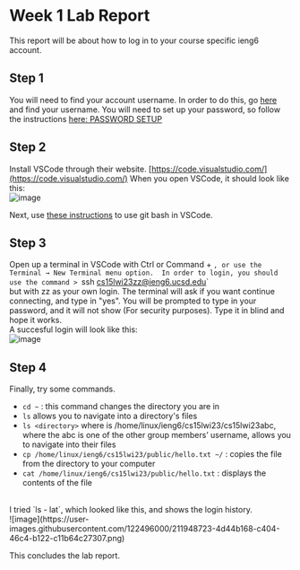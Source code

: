 # Week 1 Lab Report <br /> 

This report will be about how to log in to your course specific ieng6 account. <br />

## Step 1 <br />
You will need to find your account username. In order to do this, go [here](https://sdacs.ucsd.edu/~icc/index.php) and find your username.
You will need to set up your password, so follow the instructions [here: PASSWORD SETUP](https://docs.google.com/document/d/1hs7CyQeh-MdUfM9uv99i8tqfneos6Y8bDU0uhn1wqho/edit) <br />

## Step 2 <br />
Install VSCode through their website. [https://code.visualstudio.com/](https://code.visualstudio.com/)
When you open VSCode, it should look like this: <br /> ![image](https://user-images.githubusercontent.com/122496000/211947223-ef7e06db-b82d-4c76-a72a-07429868b147.png)
 <br />

Next, use [these instructions](https://stackoverflow.com/questions/42606837/how-do-i-use-bash-on-windows-from-the-visual-studio-code-integrated-terminal/50527994#50527994) to use git bash in VSCode. <br />

## Step 3 <br />
Open up a terminal in VSCode with Ctrl or Command + `, or use the Terminal → New Terminal menu option. 
In order to login, you should use the command > `ssh cs15lwi23zz@ieng6.ucsd.edu` <br /> 
but with zz as your own login. The terminal will ask if you want continue connecting, and type in "yes". 
You will be prompted to type in your password, and it will not show (For security purposes). Type it in blind and hope it works. <br />
A succesful login will look like this: <br />
![image](https://user-images.githubusercontent.com/122496000/211947313-988632ca-d213-401e-b470-997db24011e9.png)
 <br />
## Step 4 <br />
Finally, try some commands.
* `cd ~` : this command changes the directory you are in
* `ls` allows you to navigate into a directory's files 
* `ls <directory>` where <directory> is /home/linux/ieng6/cs15lwi23/cs15lwi23abc, where the abc is one of the other group members’ username, allows you to 
 navigate into their files
* `cp /home/linux/ieng6/cs15lwi23/public/hello.txt ~/` : copies the file from the directory to your computer
* `cat /home/linux/ieng6/cs15lwi23/public/hello.txt` : displays the contents of the file
<br />
I tried `ls - lat`, which looked like this, and shows the login history. <br />
![image](https://user-images.githubusercontent.com/122496000/211948723-4d44b168-c404-46c4-b122-c11b64c27307.png)


This concludes the lab report.
